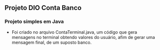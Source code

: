 ## Projeto DIO Conta Banco

### Projeto simples em Java

- Foi criado no arquivo ContaTerminal.java, um código que gera mensagens no terminal obtendo valores do usuário, afim de gerar uma mensagem final, de um suposto banco.


